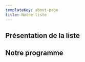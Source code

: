 ```yaml
---
templateKey: about-page
title: Notre liste
---
```

## Présentation de la liste


## Notre programme
